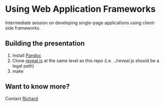 # Using Web Application Frameworks

Intermediate session on developing single-page applications using client-side frameworks.

## Building the presentation

1. Install [Pandoc](http://johnmacfarlane.net/pandoc/)
2. Clone [reveal.js](https://github.com/hakimel/reveal.js/) at the same level as this repo (i.e. ../reveal.js should be a legal path)
3. make

## Want to know more?

Contact [Richard](mailto:richard.clark@kaazing.com)

